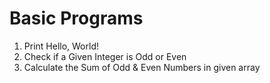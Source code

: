 # Basic Programs

1. Print Hello, World!
2. Check if a Given Integer is Odd or Even
3. Calculate the Sum of Odd & Even Numbers in given array